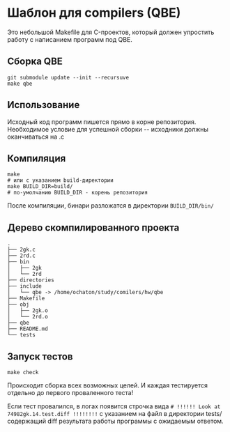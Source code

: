 # Шаблон для compilers (QBE)
Это небольшой Makefile для C-проектов, который должен упростить работу с написанием программ под QBE.


## Сборка QBE
```
git submodule update --init --recursuve
make qbe
```


## Использование
Исходный код программ пишется прямо в корне репозитория. Необходимое условие для успешной сборки -- исходники должны оканчиваться на .c

## Компиляция
```
make
# или с указанием build-директории
make BUILD_DIR=build/
# по-умолчанию BUILD_DIR - корень репозитория
```

После компиляции, бинари разложатся в директории `BUILD_DIR/bin/`

## Дерево скомпилированного проекта
```
.
├── 2gk.c
├── 2rd.c
├── bin
│   ├── 2gk
│   └── 2rd
├── directories
├── include
│   └── qbe -> /home/ochaton/study/comilers/hw/qbe
├── Makefile
├── obj
│   ├── 2gk.o
│   └── 2rd.o
├── qbe
├── README.md
└── tests
```

## Запуск тестов
```
make check
```

Происходит сборка всех возможных целей. И каждая тестируется отдельно до первого проваленного теста!

Если тест провалился, в логах появится строчка вида `# !!!!!! Look at 74982gk.14.test.diff !!!!!!!!` с указанием на файл в директории tests/ содержащий diff результата работы программы с ожидаемым ответом.
